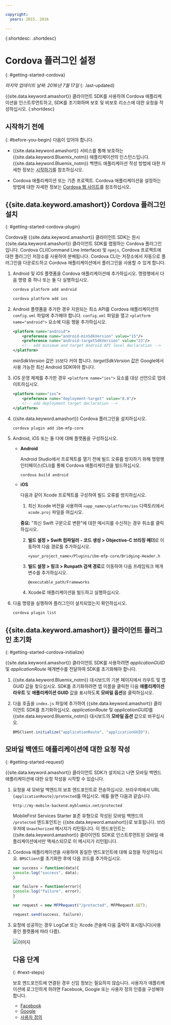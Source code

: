 ```yaml
---

copyright:
  years: 2015, 2016
  
---
```

{:shortdesc: .shortdesc}

# Cordova 플러그인 설정
{: #getting-started-cordova}

*마지막 업데이트 날짜: 2016년 7월 17일*
{: .last-updated}

{{site.data.keyword.amashort}} 클라이언트 SDK를 사용하여 Cordova 애플리케이션을 인스트루먼트하고, SDK를 초기화하며 보호 및 비보호 리소스에 대한 요청을 작성하십시오.
{:shortdesc}

## 시작하기 전에
{: #before-you-begin}
다음이 있어야 합니다.
* {{site.data.keyword.amashort}} 서비스를 통해 보호하는 {{site.data.keyword.Bluemix_notm}} 애플리케이션의 인스턴스입니다. {{site.data.keyword.Bluemix_notm}} 백엔드 애플리케이션 작성 방법에 대한 자세한 정보는 [시작하기](index.html)를 참조하십시오.





* Cordova 애플리케이션 또는 기존 프로젝트. Cordova 애플리케이션을 설정하는 방법에 대한 자세한 정보는 [Cordova 웹 사이트](https://cordova.apache.org/)를 참조하십시오. 

## {{site.data.keyword.amashort}} Cordova 플러그인 설치
{: #getting-started-cordova-plugin}

Cordova용 {{site.data.keyword.amashort}} 클라이언트 SDK는 원시 {{site.data.keyword.amashort}} 클라이언트 SDK를 랩핑하는 Cordova 플러그인입니다. Cordova CLI(Command Line Interface) 및 `npmjs`, Cordova 프로젝트에 대한 플러그인 저장소를 사용하여 분배됩니다. Cordova CLI는 저장소에서 자동으로 플러그인을 다운로드하고 Cordova 애플리케이션에서 플러그인을 사용할 수 있게 합니다. 

1. Android 및 iOS 플랫폼을 Cordova 애플리케이션에 추가하십시오. 명령행에서 다음 명령 중 하나 또는 둘 다 실행하십시오. 

	```Bash
	cordova platform add android
	```

	```Bash
	cordova platform add ios
	```

1. Android 플랫폼을 추가한 경우 지원되는 최소 API를 Cordova 애플리케이션의 `config.xml` 파일에 추가해야 합니다. `config.xml` 파일을 열고 `<platform name="android">` 요소에 다음 행을 추가하십시오. 

	```XML
	<platform name="android">  
		<preference name="android-minSdkVersion" value="15"/>
		<preference name="android-targetSdkVersion" value="23"/>
		<!-- add minimum and target Android API level declaration -->
	</platform>
	```

	*minSdkVersion* 값은 `15`보다 커야 합니다. *targetSdkVersion* 값은 Google에서 사용 가능한 최신 Android SDK여야 합니다.  

1. iOS 운영 체제를 추가한 경우 `<platform name="ios">` 요소를 대상 선언으로 업데이트하십시오. 

	```XML
	<platform name="ios">
		<preference name="deployment-target" value="8.0"/>
		<!-- add deployment target declaration -->
	</platform>
	```

1. {{site.data.keyword.amashort}} Cordova 플러그인을 설치하십시오. 

 	```Bash
	cordova plugin add ibm-mfp-core
	```

1. Android, iOS 또는 둘 다에 대해 플랫폼을 구성하십시오. 

	* **Android**

		Android Studio에서 프로젝트를 열기 전에 빌드 오류를 방지하기 위해 명령행 인터페이스(CLI)를 통해 Cordova 애플리케이션을 빌드하십시오.

		```
		cordova build android
		```

	* **iOS**

		다음과 같이 Xcode 프로젝트를 구성하여 빌드 오류를 방지하십시오.

		1. 최신 Xcode 버전을 사용하여 `<app_name>/platforms/ios` 디렉토리에서 `xcode.proj` 파일을 여십시오. 

		**중요:** "최신 Swift 구문으로 변환"에 대한 메시지를 수신하는 경우 취소를 클릭하십시오.

		2. **빌드 설정 > Swift 컴파일러 - 코드 생성 > Objective-C 브리징 헤더**로 이동하여 다음 경로를 추가하십시오. 

			```
			<your_project_name>/Plugins/ibm-mfp-core/Bridging-Header.h
			```

		3. **빌드 설정 > 링크 > Runpath 검색 경로**로 이동하여 다음 프레임워크 매개변수를 추가하십시오. 

			```
			@executable_path/Frameworks
			```

		4. Xcode로 애플리케이션을 빌드하고 실행하십시오.

1. 다음 명령을 실행하여 플러그인이 설치되었는지 확인하십시오. 

	```Bash
	cordova plugin list
	```

## {{site.data.keyword.amashort}} 클라이언트 플러그인 초기화
{: #getting-started-cordova-initialize}

{{site.data.keyword.amashort}} 클라이언트 SDK를 사용하려면 *applicationGUID* 및 *applicationRoute* 매개변수를 전달하여 SDK를 초기화해야 합니다.

1. {{site.data.keyword.Bluemix_notm}} 대시보드의 기본 페이지에서 라우트 및 앱 GUID 값을 찾으십시오. SDK를 초기화하려면 앱 이름을 클릭한 다음 **애플리케이션 라우트** 및 **애플리케이션 GUID** 값을 표시하도록 **모바일 옵션**을 클릭하십시오. 

3. 다음 호출을 `index.js` 파일에 추가하여 {{site.data.keyword.amashort}} 클라이언트 SDK를 초기화하십시오. *applicationRoute* 및 *applicationGUID*를 {{site.data.keyword.Bluemix_notm}} 대시보드의 **모바일 옵션** 값으로 바꾸십시오.

	```JavaScript
	BMSClient.initialize("applicationRoute", "applicationGUID");
	```

## 모바일 백엔드 애플리케이션에 대한 요청 작성
{: #getting-started-request}

{{site.data.keyword.amashort}} 클라이언트 SDK가 설치되고 나면 모바일 백엔드 애플리케이션에 대한 요청 작성을 시작할 수 있습니다. 

1. 요청을 새 모바일 백엔드의 보호 엔드포인트로 전송하십시오. 브라우저에서 URL `{applicationRoute}/protected`를 여십시오. 예를 들면 다음과 같습니다. 

	```
	http://my-mobile-backend.mybluemix.net/protected
	```

	MobileFirst Services Starter 표준 유형으로 작성된 모바일 백엔드의 `/protected` 엔드포인트는 {{site.data.keyword.amashort}}로 보호됩니다. 브라우저에 `Unauthorized` 메시지가 리턴됩니다. 이 엔드포인트는 {{site.data.keyword.amashort}} 클라이언트 SDK로 인스트루먼트된 모바일 애플리케이션에서만 액세스되므로 이 메시지가 리턴됩니다.

1. Cordova 애플리케이션을 사용하여 동일한 엔드포인트에 대해 요청을 작성하십시오. `BMSClient`를 초기화한 후에 다음 코드를 추가하십시오. 

	```Javascript
	var success = function(data){
	console.log("success", data);
	}

	var failure = function(error){
	console.log("failure", error);
	}

	var request = new MFPRequest("/protected", MFPRequest.GET);

	request.send(success, failure);
	```

1. 요청에 성공하는 경우 LogCat 또는 Xcode 콘솔에 다음 출력이 표시됩니다(사용 중인 플랫폼에 따라 다름). 

	![이미지](images/getting-started-android-success.png)

	## 다음 단계
	{: #next-steps}

	보호 엔드포인트에 연결된 경우 신임 정보는 필요하지 않습니다. 사용자가 애플리케이션에 로그인하게 하려면 Facebook, Google 또는 사용자 정의 인증을 구성해야 합니다. 
	* [Facebook](facebook-auth-cordova.html)
	* [Google](google-auth-cordova.html)
	* [사용자 정의 ](custom-auth-cordova.html)
